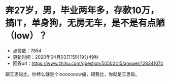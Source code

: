 # 奔27岁，男，毕业两年多，存款10万，搞IT，单身狗，无房无车，是不是有点陋（low）？
- 点赞数：7854
- 更新时间：2020年04月03日15时19分49秒
- 回答url：https://www.zhihu.com/question/50502415/answer/128341074
<body>
 <p data-pid="wULe9_Er">跟王思聪比，你特么就是个looooooow逼，跟我比，你就是王思聪。</p>
</body>